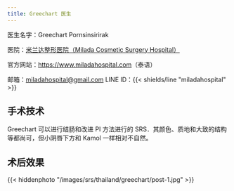 ```yaml
---
title: Greechart 医生
---
```


医生名字：Greechart Pornsinsirirak

医院：[米兰达整形医院（Milada Cosmetic Surgery Hospital）](https://g.page/milada_hospital)

官方网站：<https://www.miladahospital.com>（泰语）

邮箱：<miladahospital@gmail.com> LINE ID：{{< shields/line "miladahospital" >}}

<!-- 没找到出处 -->
<!-- 中文热线：{{< telephone "+66 89-794-0811" >}} -->
<!-- <china_info@miladahospital.com> -->
<!-- 官方网站的微信是个纯贴图，就离谱 -->
<!-- 微信：{{< shields/wechat "Milada0897940811" >}} -->

## 手术技术

Greechart 可以进行结肠和改进 PI 方法进行的 SRS．其颜色、质地和大致的结构等都尚可，但小阴唇下方和 Kamol 一样相对不自然。

## 术后效果

{{< hiddenphoto "/images/srs/thailand/greechart/post-1.jpg" >}}

